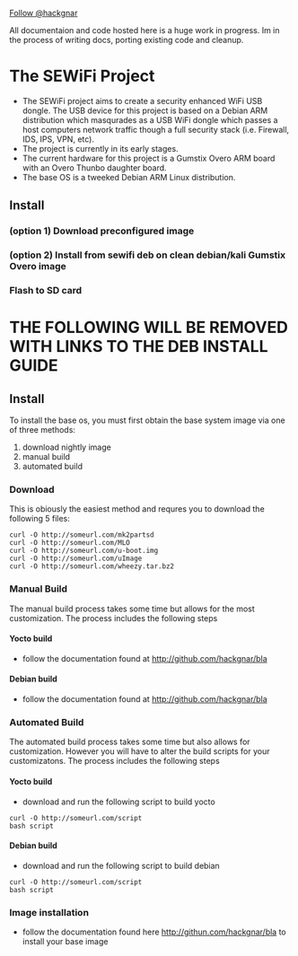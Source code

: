 <a href="https://twitter.com/hackgnar" class="twitter-follow-button" data-show-count="true">Follow @hackgnar</a>
<script>!function(d,s,id){var js,fjs=d.getElementsByTagName(s)[0],p=/^http:/.test(d.location)?'http':'https';if(!d.getElementById(id)){js=d.createElement(s);js.id=id;js.src=p+'://platform.twitter.com/widgets.js';fjs.parentNode.insertBefore(js,fjs);}}(document, 'script', 'twitter-wjs');</script>

All documentaion and code hosted here is a huge work in progress.  Im in the process of writing docs, porting existing code and cleanup.

# The SEWiFi Project
* The SEWiFi project aims to create a security enhanced WiFi USB dongle.  The USB device for this project is based on a Debian ARM distribution which masqurades as a USB WiFi dongle which passes a host computers network traffic though a full security stack (i.e. Firewall, IDS, IPS, VPN, etc).
* The project is currently in its early stages.
* The current hardware for this project is a Gumstix Overo ARM board with an Overo Thunbo daughter board.
* The base OS is a tweeked Debian ARM Linux distribution.

## Install
### (option 1) Download preconfigured image
### (option 2) Install from sewifi deb on clean debian/kali Gumstix Overo image
### Flash to SD card


# THE FOLLOWING WILL BE REMOVED WITH LINKS TO THE DEB INSTALL GUIDE

## Install
To install the base os, you must first obtain the base system image via one of three methods:
1. download nightly image
2. manual build
3. automated build

### Download
This is obiously the easiest method and requres you to download the following 5 files:
```
curl -O http://someurl.com/mk2partsd
curl -O http://someurl.com/MLO
curl -O http://someurl.com/u-boot.img
curl -O http://someurl.com/uImage
curl -O http://someurl.com/wheezy.tar.bz2
```

### Manual Build
The manual build process takes some time but allows for the most customization.  The process includes the following steps
#### Yocto build
* follow the documentation found at http://github.com/hackgnar/bla
#### Debian build
* follow the documentation found at http://github.com/hackgnar/bla

### Automated Build
The automated build process takes some time but also allows for customization.  However you will have to alter the build scripts for your customizatons.  The process includes the following steps
#### Yocto build
* download and run the following script to build yocto
```
curl -O http://someurl.com/script
bash script
```
#### Debian build
* download and run the following script to build debian
```
curl -O http://someurl.com/script
bash script
```

### Image installation
* follow the documentation found here http://githun.com/hackgnar/bla  to install your base image
